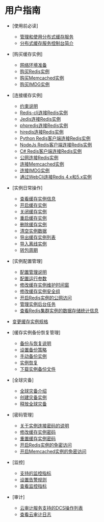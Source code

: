 # 用户指南

-   [使用前必读]
    -   [管理和使用分布式缓存服务](管理和使用分布式缓存服务.md)
    -   [分布式缓存服务控制台简介](分布式缓存服务控制台简介.md)

-   [购买缓存实例]
    -   [网络环境准备](网络环境准备.md)
    -   [购买Redis实例](购买Redis实例.md)
    -   [购买Memcached实例](购买Memcached实例.md)
    -   [购买IMDG实例](购买IMDG实例.md)

-   [连接缓存实例]
    -   [约束说明](约束说明.md)
    -   [Redis-cli连接Redis实例](Redis-cli连接Redis实例.md)
    -   [Jedis连接Redis实例](Jedis连接Redis实例.md)
    -   [phpredis连接Redis实例](phpredis连接Redis实例.md)
    -   [hiredis连接Redis实例](hiredis连接Redis实例.md)
    -   [Python Redis客户端连接Redis实例](Python-Redis客户端连接Redis实例.md)
    -   [NodeJs Redis客户端连接Redis实例](NodeJs-Redis客户端连接Redis实例.md)
    -   [C\# Redis客户端连接Redis实例](C-Redis客户端连接Redis实例.md)
    -   [公网连接Redis实例](公网连接Redis实例.md)
    -   [连接Memcached实例](连接Memcached实例.md)
    -   [连接IMDG实例](连接IMDG实例.md)
    -   [通过WebCli连接Redis 4.x和5.x实例](通过WebCli连接Redis-4-x和5-x实例.md)

-   [实例日常操作]
    -   [查看缓存实例信息](查看缓存实例信息.md)
    -   [开启缓存实例](开启缓存实例.md)
    -   [关闭缓存实例](关闭缓存实例.md)
    -   [重启缓存实例](重启缓存实例.md)
    -   [删除缓存实例](删除缓存实例.md)
    -   [清空实例数据](清空实例数据.md)
    -   [导出缓存实例列表](导出缓存实例列表.md)
    -   [导入离线实例](导入离线实例.md)
    -   [转包周期](转包周期.md)

-   [实例配置管理]
    -   [配置管理说明](配置管理说明.md)
    -   [配置运行参数](配置运行参数.md)
    -   [修改缓存实例维护时间窗](修改缓存实例维护时间窗.md)
    -   [修改缓存实例安全组](修改缓存实例安全组.md)
    -   [开启Redis实例的公网访问](开启Redis实例的公网访问.md)
    -   [管理实例后台任务](管理实例后台任务.md)
    -   [查看Redis集群实例的数据存储统计信息](查看Redis集群实例的数据存储统计信息.md)

-   [变更缓存实例规格](变更缓存实例规格.md)
-   [缓存实例备份恢复管理]
    -   [备份与恢复说明](备份与恢复说明.md)
    -   [设置备份策略](设置备份策略.md)
    -   [手动备份实例](手动备份实例.md)
    -   [实例恢复](实例恢复.md)
    -   [下载实例备份文件](下载实例备份文件.md)

-   [全球灾备]
    -   [全球灾备介绍](全球灾备介绍.md)
    -   [创建灾备实例](创建灾备实例.md)
    -   [释放全球灾备](释放全球灾备.md)

-   [密码管理]
    -   [关于实例连接密码的说明](关于实例连接密码的说明.md)
    -   [修改缓存实例密码](修改缓存实例密码.md)
    -   [重置缓存实例密码](重置缓存实例密码.md)
    -   [开启Redis实例的免密访问](开启Redis实例的免密访问.md)
    -   [开启Memcached实例的免密访问](开启Memcached实例的免密访问.md)

-   [监控]
    -   [支持的监控指标](支持的监控指标.md)
    -   [设置告警规则](设置告警规则.md)
    -   [查看监控指标](查看监控指标.md)

-   [审计]
    -   [云审计服务支持的DCS操作列表](云审计服务支持的DCS操作列表.md)
    -   [查看云审计日志](查看云审计日志.md)



